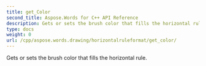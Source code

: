 ```yaml
---
title: get_Color
second_title: Aspose.Words for C++ API Reference
description: Gets or sets the brush color that fills the horizontal rule. 
type: docs
weight: 0
url: /cpp/aspose.words.drawing/horizontalruleformat/get_color/
---
```


Gets or sets the brush color that fills the horizontal rule. 

